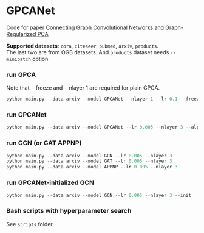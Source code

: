 # GPCANet
Code for paper [Connecting Graph Convolutional Networks and Graph-Regularized PCA](https://arxiv.org/abs/2006.12294)

**Supported datasets**: `cora`, `citeseer`, `pubmed`, `arxiv`, `products`.   
The last two are from OGB datasets. And `products` dataset needs `--minibatch` option. 


### run GPCA 
Note that --freeze and --nlayer 1 are required for plain GPCA. 
```python 
python main.py --data arxiv --model GPCANet --nlayer 1 --lr 0.1 --freeze --alpha 20 
```

### run GPCANet 
```python
python main.py --data arxiv --model GPCANet --lr 0.005 --nlayer 3 --alpha 1 
```

### run GCN (or GAT APPNP)
```python 
python main.py --data arxiv --model GCN --lr 0.005 --nlayer 3
python main.py --data arxiv --model GAT --lr 0.005 --nlayer 3
python main.py --data arxiv --model APPNP --lr 0.005 --nlayer 3
```

### run GPCANet-initialized GCN
```python 
python main.py --data arxiv --model GCN --lr 0.005 --nlayer 3 --init
```

### Bash scripts with hyperparameter search
See `scripts` folder. 



